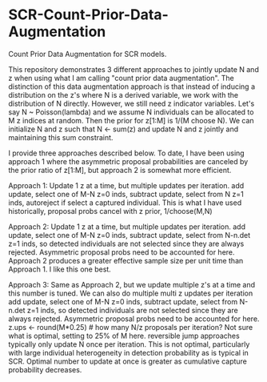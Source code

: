 # SCR-Count-Prior-Data-Augmentation
Count Prior Data Augmentation for SCR models.

This repository demonstrates 3 different approaches to jointly update N and z when using what I am calling
"count prior data augmentation". The distinction of this data augmentation approach is that instead of
inducing a distribution on the z's where N is a derived variable, we work with the distribution of N directly.
However, we still need z indicator variables. Let's say N ~ Poisson(lambda) and we assume N individuals can be
allocated to M z indices at random. Then the prior for z[1:M] is 1/(M choose N). We can initialize N and z such
that N <- sum(z) and update N and z jointly and maintaining this sum constraint.

I provide three approaches described below. To date, I have been using approach 1 where the asymmetric proposal probabilities
are canceled by the prior ratio of z[1:M], but approach 2 is somewhat more efficient.


Approach 1: Update 1 z at a time, but multiple updates per iteration.
add update, select one of M-N z=0 inds, 
subtract update, select from N z=1 inds, autoreject if select a captured individual.
This is what I have used historically, proposal probs cancel with z prior, 1/choose(M,N)

Approach 2: Update 1 z at a time, but multiple updates per iteration.
add update, select one of M-N z=0 inds,
subtract update, select from N-n.det z=1 inds, so detected individuals are not selected
since they are always rejected. Asymmetric proposal probs need to be accounted for here.
Approach 2 produces a greater effective sample size per unit time than Approach 1. 
I like this one best.

Approach 3: Same as Approach 2, but we update multiple z's at a time and this number is tuned.
We can also do multiple multi z updates per iteration
add update, select one of M-N z=0 inds, 
subtract update, select from N-n.det z=1 inds, so detected individuals are not selected
since they are always rejected. Asymmetric proposal probs need to be accounted for here.
z.ups <- round(M*0.25) # how many N/z proposals per iteration? Not sure what is optimal, setting to 25% of M here.
reversible jump approaches typically only update N once per iteration. This is not optimal,
particularly with large individual heterogeneity in detection probability as is typical in SCR.
Optimal number to update at once is greater as cumulative capture probability decreases.